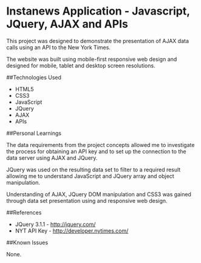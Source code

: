 # Instanews Application - Javascript, JQuery, AJAX and APIs

This project was designed to demonstrate the presentation of AJAX data calls using an API to the New York Times.

The website was built using mobile-first responsive web design and designed for mobile, tablet and desktop screen 
resolutions.

##Technologies Used

- HTML5
- CSS3
- JavaScript
- JQuery
- AJAX
- APIs

##Personal Learnings

The data requirements from the project concepts allowed me to investigate the process for obtaining an API key 
and to set up the connection to the data server using AJAX and JQuery.

JQuery was used on the resulting data set to filter to a required result allowing me to understand JavaScript 
and JQuery array and object manipulation.

Understanding of AJAX, JQuery DOM manipulation and CSS3 was gained through data set presentation using and 
responsive web design.  

##References

- JQuery 3.1.1 - http://jquery.com/
- NYT API Key - http://developer.nytimes.com/

##Known Issues

None.